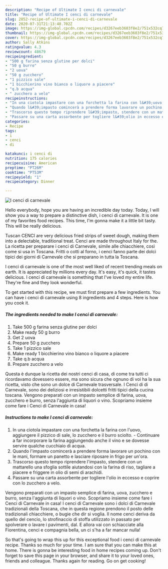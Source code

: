 ```yaml
---
description: "Recipe of Ultimate I cenci di carnevale"
title: "Recipe of Ultimate I cenci di carnevale"
slug: 2852-recipe-of-ultimate-i-cenci-di-carnevale
date: 2020-07-31T21:13:48.702Z
image: https://img-global.cpcdn.com/recipes/d3267eeb3603f8e2/751x532cq70/i-cenci-di-carnevale-recipe-main-photo.jpg
thumbnail: https://img-global.cpcdn.com/recipes/d3267eeb3603f8e2/751x532cq70/i-cenci-di-carnevale-recipe-main-photo.jpg
cover: https://img-global.cpcdn.com/recipes/d3267eeb3603f8e2/751x532cq70/i-cenci-di-carnevale-recipe-main-photo.jpg
author: Sally Atkins
ratingvalue: 4.3
reviewcount: 48679
recipeingredient:
- "500 g farina senza glutine per dolci"
- "50 g burro"
- "2 uova"
- "50 g zucchero"
- "1 pizzico sale"
- "1 bicchierino vino bianco o liquore a piacere"
- "q.b acqua"
- " zucchero a velo"
recipeinstructions:
- "In una ciotola impastare con una forchetta la farina con l&#39;uovo, aggiungere il pizzico di sale, lo zucchero e il burro sciolto. Continuare a far incorporare la farina aggiungendo anche il vino e se dovesse servire qualche cucchiaio di acqua."
- "Quando l&#39;impasto comincerà a prendere forma lavorare un pochino con le mani, formare un panetto e lasciare riposare in frigo per un&#39;ora."
- "Trascorso questo tempo riprendere l&#39;impasto, stendere con un mattarello una sfoglia sottile aiutandosi con la farina di riso, tagliare a piacere e friggere in olio di semi di arachidi."
- "Passare su una carta assorbente per togliere l&#39;olio in eccesso e coprire con lo zucchero a velo."
categories:
- Recipe
tags:
- i
- cenci
- di

katakunci: i cenci di 
nutrition: 175 calories
recipecuisine: American
preptime: "PT26M"
cooktime: "PT53M"
recipeyield: "1"
recipecategory: Dinner

---
```



![I cenci di carnevale](https://img-global.cpcdn.com/recipes/d3267eeb3603f8e2/751x532cq70/i-cenci-di-carnevale-recipe-main-photo.jpg)

Hello everybody, hope you are having an incredible day today. Today, I will show you a way to prepare a distinctive dish, i cenci di carnevale. It is one of my favorites food recipes. This time, I'm gonna make it a little bit tasty. This will be really delicious.

Tuscan CENCI are very delicious fried strips of sweet dough, making them into a delectable, traditional treat. Cenci are made throughout Italy for the. La ricetta per preparare i cenci di Carnevale, simile alle chiacchiere, così come si usa in Toscana. Fritti o cotti al forno, i cenci fanno parte dei dolci tipici dei giorni di Carnevale che si preparano in tutta la Toscana.

I cenci di carnevale is one of the most well liked of recent trending meals on earth. It is appreciated by millions every day. It's easy, it's quick, it tastes delicious. I cenci di carnevale is something that I've loved my entire life. They're fine and they look wonderful.


To get started with this recipe, we must first prepare a few ingredients. You can have i cenci di carnevale using 8 ingredients and 4 steps. Here is how you cook it.

<!--inarticleads1-->

##### The ingredients needed to make I cenci di carnevale:

1. Take 500 g farina senza glutine per dolci
1. Make ready 50 g burro
1. Get 2 uova
1. Prepare 50 g zucchero
1. Take 1 pizzico sale
1. Make ready 1 bicchierino vino bianco o liquore a piacere
1. Take q.b acqua
1. Prepare  zucchero a velo


Questa è dunque la ricetta dei nostri cenci di casa, di come tra tutti ci ricordavamo dovessero essere, ma sono sicura che ognuno di voi ha la sua ricetta, visto che sono un dolce di Carnevale trasversale. I Cenci di di Carnevale, sono dei deliziosi e irresistibili dolcetti fritti tipici della cucina toscana. Vengono preparati con un impasto semplice di farina, uova, zucchero e burro, senza l&#39;aggiunta di liquori o vino. Scopriamo insieme come fare i Cenci di Carnevale in casa! 

<!--inarticleads2-->

##### Instructions to make I cenci di carnevale:

1. In una ciotola impastare con una forchetta la farina con l&#39;uovo, aggiungere il pizzico di sale, lo zucchero e il burro sciolto. - Continuare a far incorporare la farina aggiungendo anche il vino e se dovesse servire qualche cucchiaio di acqua.
1. Quando l&#39;impasto comincerà a prendere forma lavorare un pochino con le mani, formare un panetto e lasciare riposare in frigo per un&#39;ora.
1. Trascorso questo tempo riprendere l&#39;impasto, stendere con un mattarello una sfoglia sottile aiutandosi con la farina di riso, tagliare a piacere e friggere in olio di semi di arachidi.
1. Passare su una carta assorbente per togliere l&#39;olio in eccesso e coprire con lo zucchero a velo.


Vengono preparati con un impasto semplice di farina, uova, zucchero e burro, senza l&#39;aggiunta di liquori o vino. Scopriamo insieme come fare i Cenci di Carnevale in casa! I cenci di Carnevale sono i dolci di Carnevale tradizionali della Toscana, che in questa regione prendono il posto delle tradizionali chiacchiere, o bugie che dir si voglia. Il nome cenci deriva da quello del cencio, lo strofinaccio di stoffa utilizzato in passato per spolverare o lavare i pavimenti, dal. E allora vai con schiacciate alla Fiorentina, cenci e compagnia bella, un ci s&#39;ha a far mancar nulla! 

So that's going to wrap this up for this exceptional food i cenci di carnevale recipe. Thanks so much for your time. I am sure that you can make this at home. There is gonna be interesting food in home recipes coming up. Don't forget to save this page in your browser, and share it to your loved ones, friends and colleague. Thanks again for reading. Go on get cooking!
